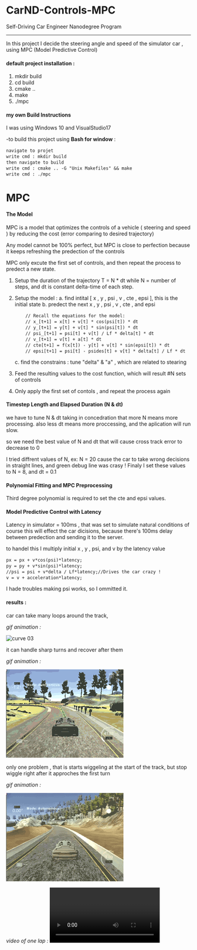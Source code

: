 # CarND-Controls-MPC
Self-Driving Car Engineer Nanodegree Program

---

In this project I decide the steering angle and speed of the simulator car , using MPC (Model Predictive Control)

#### default project installation :
1. mkdir build
2. cd build
3. cmake ..
4. make
5. ./mpc

#### my own Build Instructions
I was using Windows 10 and VisualStudio17

-to build this project using **Bash for window** :

    navigate to projet
    write cmd : mkdir build
    then navigate to build
    write cmd : cmake .. -G "Unix Makefiles" && make
    write cmd : ./mpc

# MPC
####       The Model

MPC is a model that optimizes the controls of a vehicle ( steering and speed ) by reducing the cost (error comparing to desired trajectory)

Any model cannot be 100% perfect, but MPC is close to perfection because it keeps refreshing the predection of the controls 

MPC only excute the first set of controls, and then repeat the process to predect a new state.

1. Setup the duration of the trajectory T = N * dt
   while N = number of steps, and dt is constant delta-time of each step.

2. Setup the model :
   a.  find intital [ x , y , psi , v , cte , epsi ], this is the initial state
   b.  predect the next x , y , psi , v , cte , and epsi

           // Recall the equations for the model:
           // x_[t+1] = x[t] + v[t] * cos(psi[t]) * dt
           // y_[t+1] = y[t] + v[t] * sin(psi[t]) * dt
           // psi_[t+1] = psi[t] + v[t] / Lf * delta[t] * dt
           // v_[t+1] = v[t] + a[t] * dt
           // cte[t+1] = f(x[t]) - y[t] + v[t] * sin(epsi[t]) * dt
           // epsi[t+1] = psi[t] - psides[t] + v[t] * delta[t] / Lf * dt
    c. find the constrains :
            tune "delta" & "a" , which are related to stearing
3. Feed the resulting values to the cost function, which will result #N sets of controls
4. Only apply the first set of contols , and repeat the process again

#### Timestep Length and Elapsed Duration (N & dt)

we have to tune N & dt taking in concedration that more N means more processing.
also less dt means more proccessing, and the aplication will run slow.

so we need the best value of N and dt  that will cause cross track error to decrease to 0

I tried diffrent values of N, ex: N = 20 cause the car to take wrong decisions in straight lines, and green debug line was crasy !
Finaly I set these values to N = 8, and dt = 0.1


#### Polynomial Fitting and MPC Preprocessing

Third degree polynomial is required to set the cte and epsi values.

#### Model Predictive Control with Latency

Latency in simulator = 100ms , that was set to simulate natural conditions
of course this will effect the car dicisions, because there's 100ms delay between predection and sending it to the server.

to handel this I multiply initial x , y , psi, and v by the latency value
           
   
    px = px + v*cos(psi)*latency;
	py = py + v*sin(psi)*latency;
	//psi = psi + v*delta / Lf*latency;//Drives the car crazy !
	v = v + acceleration*latency;

I hade troubles making psi works, so I ommitted it.

#### results :

car can take many loops around the track,

*gif animation :*
   
   ![curve 03](https://github.com/anasmatic/CarND-Term2-project5-MPC/blob/master/res/_03.gif)

it can handle sharp turns and recover after them


*gif animation :*
   
   ![curve 02](https://github.com/anasmatic/CarND-Term2-project5-MPC/blob/master/res/_02.gif)


only one problem , that is starts wiggeling at the start of the track, but stop wiggle right after it approches the first turn


*gif animation :*
   
   ![wiggle](https://github.com/anasmatic/CarND-Term2-project5-MPC/blob/master/res/_01.gif)

*video of one lap :*
   ![Full Lap](https://github.com/anasmatic/CarND-Term2-project5-MPC/blob/master/res/vid.mp4)
